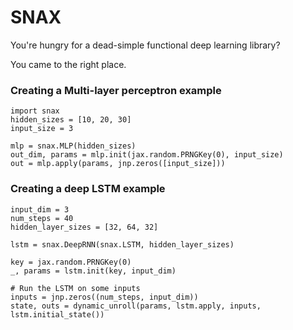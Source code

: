 # SNAX

You're hungry for a dead-simple functional deep learning library?

You came to the right place.


### Creating a Multi-layer perceptron example

```
import snax
hidden_sizes = [10, 20, 30]
input_size = 3

mlp = snax.MLP(hidden_sizes)
out_dim, params = mlp.init(jax.random.PRNGKey(0), input_size)
out = mlp.apply(params, jnp.zeros([input_size]))
```

### Creating a deep LSTM example

```
input_dim = 3
num_steps = 40
hidden_layer_sizes = [32, 64, 32]

lstm = snax.DeepRNN(snax.LSTM, hidden_layer_sizes)

key = jax.random.PRNGKey(0)
_, params = lstm.init(key, input_dim)

# Run the LSTM on some inputs
inputs = jnp.zeros((num_steps, input_dim))
state, outs = dynamic_unroll(params, lstm.apply, inputs, lstm.initial_state())
```
